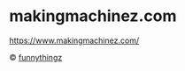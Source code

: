 # makingmachinez.com

https://www.makingmachinez.com/

&copy; [funnythingz](http://www.funnythingz.com/)
